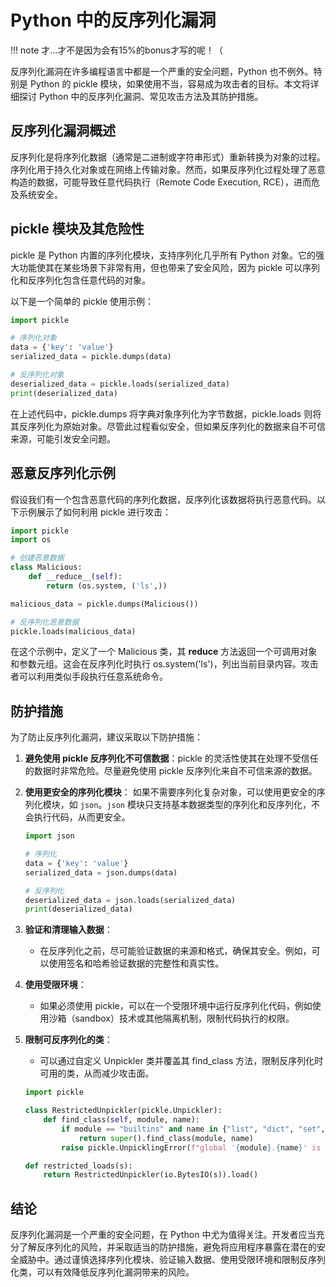 # Python 中的反序列化漏洞

!!! note
    才...才不是因为会有15%的bonus才写的呢！（


反序列化漏洞在许多编程语言中都是一个严重的安全问题，Python 也不例外。特别是 Python 的 pickle 模块，如果使用不当，容易成为攻击者的目标。本文将详细探讨 Python 中的反序列化漏洞、常见攻击方法及其防护措施。

## 反序列化漏洞概述

反序列化是将序列化数据（通常是二进制或字符串形式）重新转换为对象的过程。序列化用于持久化对象或在网络上传输对象。然而，如果反序列化过程处理了恶意构造的数据，可能导致任意代码执行（Remote Code Execution, RCE），进而危及系统安全。

## pickle 模块及其危险性

pickle 是 Python 内置的序列化模块，支持序列化几乎所有 Python 对象。它的强大功能使其在某些场景下非常有用，但也带来了安全风险，因为 pickle 可以序列化和反序列化包含任意代码的对象。

以下是一个简单的 pickle 使用示例：

```python
import pickle

# 序列化对象
data = {'key': 'value'}
serialized_data = pickle.dumps(data)

# 反序列化对象
deserialized_data = pickle.loads(serialized_data)
print(deserialized_data)
```

在上述代码中，pickle.dumps 将字典对象序列化为字节数据，pickle.loads 则将其反序列化为原始对象。尽管此过程看似安全，但如果反序列化的数据来自不可信来源，可能引发安全问题。

## 恶意反序列化示例

假设我们有一个包含恶意代码的序列化数据，反序列化该数据将执行恶意代码。以下示例展示了如何利用 pickle 进行攻击：

```python
import pickle
import os

# 创建恶意数据
class Malicious:
    def __reduce__(self):
        return (os.system, ('ls',))

malicious_data = pickle.dumps(Malicious())

# 反序列化恶意数据
pickle.loads(malicious_data)
```

在这个示例中，定义了一个 Malicious 类，其 __reduce__ 方法返回一个可调用对象和参数元组。这会在反序列化时执行 os.system('ls')，列出当前目录内容。攻击者可以利用类似手段执行任意系统命令。

## 防护措施

为了防止反序列化漏洞，建议采取以下防护措施：

1. **避免使用 pickle 反序列化不可信数据**：pickle 的灵活性使其在处理不受信任的数据时非常危险。尽量避免使用 pickle 反序列化来自不可信来源的数据。

2. **使用更安全的序列化模块**：
  如果不需要序列化复杂对象，可以使用更安全的序列化模块，如 `json`。`json` 模块只支持基本数据类型的序列化和反序列化，不会执行代码，从而更安全。

   ```python
   import json

   # 序列化
   data = {'key': 'value'}
   serialized_data = json.dumps(data)

   # 反序列化
   deserialized_data = json.loads(serialized_data)
   print(deserialized_data)
   ```

1. **验证和清理输入数据**：
   - 在反序列化之前，尽可能验证数据的来源和格式，确保其安全。例如，可以使用签名和哈希验证数据的完整性和真实性。

2. **使用受限环境**：
   - 如果必须使用 pickle，可以在一个受限环境中运行反序列化代码，例如使用沙箱（sandbox）技术或其他隔离机制，限制代码执行的权限。

3. **限制可反序列化的类**：
   - 可以通过自定义 Unpickler 类并覆盖其 find_class 方法，限制反序列化时可用的类，从而减少攻击面。

   ```python
   import pickle

   class RestrictedUnpickler(pickle.Unpickler):
       def find_class(self, module, name):
           if module == "builtins" and name in {"list", "dict", "set", "tuple"}:
               return super().find_class(module, name)
           raise pickle.UnpicklingError(f"global '{module}.{name}' is forbidden")

   def restricted_loads(s):
       return RestrictedUnpickler(io.BytesIO(s)).load()
   ```

## 结论

反序列化漏洞是一个严重的安全问题，在 Python 中尤为值得关注。开发者应当充分了解反序列化的风险，并采取适当的防护措施，避免将应用程序暴露在潜在的安全威胁中。通过谨慎选择序列化模块、验证输入数据、使用受限环境和限制反序列化类，可以有效降低反序列化漏洞带来的风险。